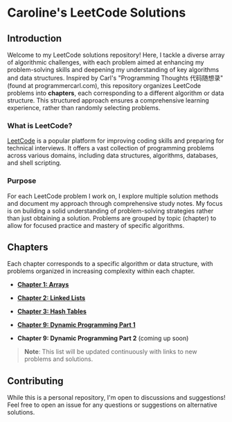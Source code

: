 # Caroline's LeetCode Solutions

## Introduction

Welcome to my LeetCode solutions repository! Here, I tackle a diverse array of algorithmic challenges, with each problem aimed at enhancing my problem-solving skills and deepening my understanding of key algorithms and data structures. Inspired by Carl's "Programming Thoughts 代码随想录" (found at programmercarl.com), this repository organizes LeetCode problems into **chapters**, each corresponding to a different algorithm or data structure. This structured approach ensures a comprehensive learning experience, rather than randomly selecting problems.

### What is LeetCode?

[LeetCode](https://leetcode.com/) is a popular platform for improving coding skills and preparing for technical interviews. It offers a vast collection of programming problems across various domains, including data structures, algorithms, databases, and shell scripting.

### Purpose

For each LeetCode problem I work on, I explore multiple solution methods and document my approach through comprehensive study notes. My focus is on building a solid understanding of problem-solving strategies rather than just obtaining a solution. Problems are grouped by topic (chapter) to allow for focused practice and mastery of specific algorithms.

## Chapters

Each chapter corresponds to a specific algorithm or data structure, with problems organized in increasing complexity within each chapter.

- [**Chapter 1: Arrays**](Solutions/Ch1_Array.pdf)
  
- [**Chapter 2: Linked Lists**](Solutions/Ch2_LinkedList.pdf)
 
- [**Chapter 3: Hash Tables**](Solutions/Ch3_HashTable.pdf)

- [**Chapter 9: Dynamic Programming Part 1**](Solutions/Ch9_Dynamic_Programming_1.pdf)

- **Chapter 9: Dynamic Programming Part 2** (coming up soon)
 
> **Note**: This list will be updated continuously with links to new problems and solutions.


## Contributing

While this is a personal repository, I'm open to discussions and suggestions! Feel free to open an issue for any questions or suggestions on alternative solutions.




